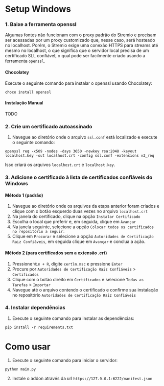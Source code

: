 # Setup Windows
### 1. Baixe a ferramenta openssl
Algumas fontes não funcionam com o proxy padrão do Stremio e precisam ser acessadas por um proxy customizado que, nesse caso, será hosteado no localhost. Porém, o Stremio exige uma conexão HTTPS para streams até mesmo no localhost, o que significa que o servidor local precisa de um certificado SLL confiável, o qual pode ser facilmente criado usando a ferramenta `openssl`.
#### Chocolatey
Execute o seguinte comando para instalar o openssl usando Chocolatey:
```console
choco install openssl
```
#### Instalação Manual
TODO

### 2. Crie um certificado autoassinado
1. Navegue ao diretório onde o arquivo `ssl.conf` está localizado e execute o seguinte comando:
```console
openssl req -x509 -nodes -days 3650 -newkey rsa:2048 -keyout localhost.key -out localhost.crt -config ssl.conf -extensions v3_req
```
Isso criará os arquivos `localhost.crt` e `localhost.key`.

### 3. Adicione o certificado à lista de certificados confiáveis do Windows
#### Método 1 (padrão)
1. Navegue ao diretório onde os arquivos da etapa anterior foram criados e clique com o botão esquerdo duas vezes no arquivo `localhost.crt`
2. Na janela do certificado, clique na opção `Instalar Certificado`
3. Escolha o local que preferir e, em seguida, clique em `Avançar`
4. Na janela seguinte, selecione a opção `Colocar todos os certificados no repositório a seguir:` 
5. Clique em `Procurar` e selecione a opção `Autoridades de Certificação Raiz Confiáveis`, em seguida clique em `Avançar` e conclua a ação.

#### Método 2 (para certificados sem a extensão .crt)
1. Pressione `Win + R`, digite `certlm.msc` e pressione `Enter`
2. Procure por `Autoridades de Certificação Raiz Confiáveis` > `Certificados`
3. Clique com o botão direito em `Certificados` e selecione `Todas as Tarefas` > `Importar`
4. Navegue até o arquivo contendo o certificado e confirme sua instalação no repositório `Autoridades de Certificação Raiz Confiáveis`

### 4. Instalar dependências
1. Execute o seguinte comando para instalar as dependências:
```console
pip install -r requirements.txt
```

# Como usar
1. Execute o seguinte comando para iniciar o servidor:
```console
python main.py
```
2. Instale o addon através da url `https://127.0.0.1:6222/manifest.json`